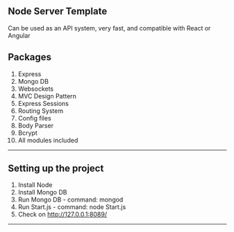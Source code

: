 ## Node Server Template

Can be used as an API system, very fast, and compatible with React or Angular

## Packages

1.  Express
2.  Mongo DB
3.  Websockets
4.  MVC Design Pattern
5.  Express Sessions
6.  Routing System
7.  Config files
8.  Body Parser
9.  Bcrypt
10. All modules included

---

## Setting up the project

1. Install Node
2. Install Mongo DB
3. Run Mongo DB - command: mongod
4. Run Start.js - command: node Start.js
5. Check on http://127.0.0.1:8089/

---